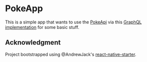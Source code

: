 # PokeApp

This is a simple app that wants to use the [PokeApi](https://pokeapi.co/) via this [GraphQL implementation](https://github.com/lucasbento/graphql-pokemon) for some basic stuff.

## Acknowledgment

Project bootstrapped using @AndrewJack's [react-native-starter](https://github.com/AndrewJack/react-native-starter).
